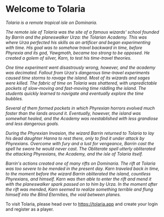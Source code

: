 # Welcome to Tolaria

*Tolaria is a remote tropical isle on Dominaria.*

*The remote isle of Tolaria was the site of a famous wizards' school founded by Barrin and the planeswalker Urza: the Tolarian Academy. This was where Urza perfected his skills as an artificer and began experimenting with time. His goal was to somehow travel backward in time, before Phyrexia and its god, Yawgmoth, became too strong to be opposed. He created a golem of silver, Karn, to test his time-travel theories.*

*One time experiment went disastrously wrong, however, and the academy was decimated. Fallout from Urza's dangerous time-travel experiments caused time storms to ravage the island. Most of its wizards and sages were killed. The fabric of time on Tolaria was shattered, with unpredictable pockets of slow-moving and fast-moving time riddling the island. The students quickly learned to navigate and eventually explore the time bubbles.*

*Several of them formed pockets in which Phyrexian horrors evolved much faster than the lands around it. Eventually, however, the island was somewhat healed, and the Academy was reestablished with less grandiose and less dangerous goals.*

*During the Phyrexian Invasion, the wizard Barrin returned to Tolaria to lay his dead daughter Hanna to rest there, only to find it under attack by Phyrexians. Overcome with fury and a lust for vengeance, Barrin cast the spell he swore he would never cast. The Obliterate spell utterly obliterated the attacking Phyrexians, the Academy, and the isle of Tolaria itself.*

*Barrin's actions created one of many rifts on Dominaria. The rift at Tolaria was too severe to be mended in the present day. Karn traveled back in time, to the moment before the wizard Barrin obliterated the island, countless Phyrexians, and himself. Karn was then able to enter the rift and mend it with the planeswalker spark passed on to him by Urza. In the moment after the rift was mended, Karn seemed to realize something terrible and flung himself into the Blind Eternities, the void between planes.*

To visit Tolaria, please head over to https://tolaria.app and create your login and register as a player.
